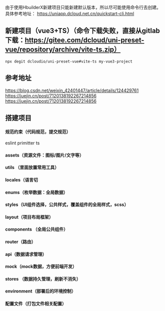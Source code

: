 由于使用HbuilderX新建项目只能新建默认版本，所以尽可能使用命令行去创建。具体参考地址：
https://uniapp.dcloud.net.cn/quickstart-cli.html

## 新建项目（vue3+TS）（命令下载失败，直接从gitlab下载：https://gitee.com/dcloud/uni-preset-vue/repository/archive/vite-ts.zip）
```
npx degit dcloudio/uni-preset-vue#vite-ts my-vue3-project
```

## 参考地址
https://blog.csdn.net/weixin_42401447/article/details/124429761
https://juejin.cn/post/7120138192267214856
https://juejin.cn/post/7120138192267214856

## 搭建项目
#### 规范约束（代码规范，提交规范）
eslint
primitter
ts

#### assets（资源文件：图标/图片/文字等）
#### utils （里面放置常用工具）
#### locales（语言切
#### enums（枚举数据：全局数据）
#### styles（UI组件选择，公共样式，覆盖组件的全局样式，scss）
#### layout（项目布局框架）
#### components （全局公共组件）
#### router（路由）
#### api（数据请求管理） 
#### mock（mock数据，方便前端开发）
#### stores （数据持久管理，刷新不消失）
#### environment（部署后的环境控制）
#### 配置文件（打包文件相关配置）


